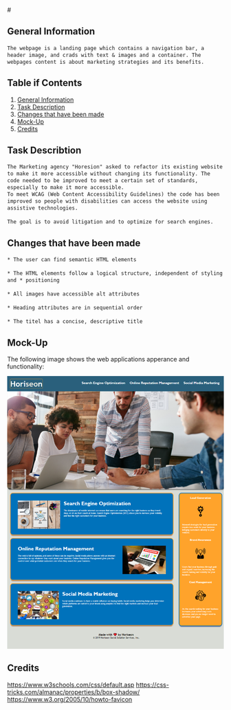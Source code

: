 #<Horesion-Marketing-Project->

## General Information

```
The webpage is a landing page which contains a navigation bar, a header image, and crads with text & images and a container. The webpages content is about marketing strategies and its benefits.
```

## Table if Contents
1. [General Information](#general-informaion)
2. [Task Description](#task-description)
3. [Changes that have been made](#changes-that-have-been-made)
4. [Mock-Up](#mock-up)
5. [Credits](#credits)


## Task Describtion

```
The Marketing agency "Horesion" asked to refactor its existing website to make it more accessible without changing its functionality. The code needed to be improved to meet a certain set of standards, especially to make it more accessible.  
To meet WCAG (Web Content Accessibility Guidelines) the code has been improved so people with disabilities can access the website using assistive technologies. 

The goal is to avoid litigation and to optimize for search engines.
```

## Changes that have been made

```
* The user can find semantic HTML elements 

* The HTML elements follow a logical structure, independent of styling and * positioning

* All images have accessible alt attributes

* Heading attributes are in sequential order

* The titel has a concise, descriptive title
```

## Mock-Up

The following image shows the web applications apperance and functionality:


![The-Horesion-Webpage-contains-a-navigation-bar-,-a-header-and-cards-with-text-and-images](./Assets/Images/Horesion-webpage-screenshot.png)

## Credits

https://www.w3schools.com/css/default.asp
https://css-tricks.com/almanac/properties/b/box-shadow/
https://www.w3.org/2005/10/howto-favicon

